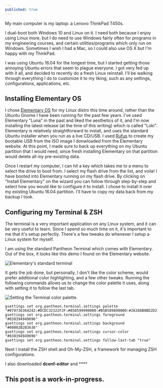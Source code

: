 ```yaml
---
published: true
---
```

My main computer is my laptop: a Lenovo ThinkPad T450s.

I dual-boot both Windows 10 and Linux on it. I need both because I enjoy using Linux more, but I do need to use Windows fairly often for programs in my engineering courses, and certain utilities/programs which only run on Windows. Sometimes I wish I had a Mac, so I could also use OS X but I'm happy with my ThinkPad.

I was using Ubuntu 16.04 for the longest time, but I started getting those annoying Ubuntu errors that seem to plague everyone. I got very fed up with it all, and decided to recently do a fresh Linux reinstall. I'll be walking through everything I do to customize it to my liking, such as any settings, configurations, applications, etc.

## Installing Elementary OS

I chose [Elementary OS](https://elementary.io/) for my Linux distro this time around, rather than the Ubuntu Gnome I have been running for the past few years. I've used Elementary "Luna" in the past and liked the aesthetics of it, and I'm now installing the latest release (at the time of this writing) which is called "Loki". Elementary is relatively straightforward to install, and uses the standard Ubuntu installer when you run as a live CD/USB. I used [Rufus](https://rufus.akeo.ie/) to create my bootable USB from the ISO image I donwloaded from the Elementary website. At this point, I made sure to back up everything on my Ubuntu partition that I would need, since fresh installing Elementary on that partition would delete all my pre-existing data.

Once I restart my computer, I can hit a key which takes me to a menu to select the drive to boot from. I select my flash drive from the list, and voila! I have booted into Elementary running on my flash drive. By clicking on "Install Elementary" on the wizard you can follow through step-by-step and select how you would like to configure it to install. I chose to install it over my existing Ubuntu 16.04 partition. I'll have to copy my data back from my backup I took.

## Configuring my Terminal & ZSH

The terminal is a very important application on any Linux system, and it can be very useful to learn. Since I spend so much time on it, it's important to me that it's setup perfectly. There's a few tweaks do whenever I setup a Linux system for myself.

I am using the standard Pantheon Terminal which comes with Elementary. Out of the box, it looks like this demo I found on the Elementary website.

![Elementary's standard terminal]({{site.baseurl}}/images/elementary_terminal_standard.png)

It gets the job done, but personally, I don't like the color scheme, would prefer additional color highlighting, and a few other tweaks. Running the following commands allows us to change the color palette it uses, along with setting it to follow the last tab.

![Setting the Terminal color palette.]({{site.baseurl}}/images/carbon_terminal_colors.png)


	gsettings set org.pantheon.terminal.settings palette "#070736364242:#DCDC32322F2F:#858599990000:#B5B589890000:#26268B8BD2D2:#D3D336368282:#2A2AA1A19898:#EEEEE8E8D5D5:#00002B2B3636:#CBCB4B4B1616:#58586E6E7575:#65657B7B8383:#838394949696:#6C6C7171C4C4:#9393A1A1A1A1:#FDFDF6F6E3E3"
	gsettings set org.pantheon.terminal.settings foreground "#838394949696"
	gsettings set org.pantheon.terminal.settings background "#00002B2B3636"
	gsettings set org.pantheon.terminal.settings cursor-color "#838394949696"
	gsettings set org.pantheon.terminal.settings follow-last-tab "true"

Next I install the ZSH shell and Oh-My-ZSH, a framework for managing ZSH configurations.

I also downloaded ****dconf-editor**** and ****
## This post is a work-in-progress.
